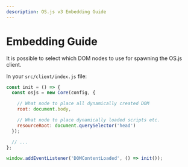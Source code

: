 ```yaml
---
description: OS.js v3 Embedding Guide
---
```


# Embedding Guide

It is possible to select which DOM nodes to use for spawning the OS.js client.

In your `src/client/index.js` file:

```javascript
const init = () => {
  const osjs = new Core(config, {

    // What node to place all dynamically created DOM
    root: document.body,

    // What node to place dynamically loaded scripts etc.
    resourceRoot: document.querySelector('head')
  });

  // ...
};

window.addEventListener('DOMContentLoaded', () => init());
```
